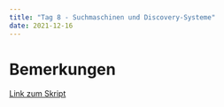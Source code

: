 ```yaml
---
title: "Tag 8 - Suchmaschinen und Discovery-Systeme"
date: 2021-12-16
---
```


# Bemerkungen
[Link zum Skript](https://pad.gwdg.de/eKDLWWJOTXq2qhO7YdsFHQ?both)

